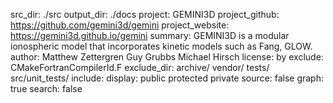 src_dir: ./src
output_dir: ./docs
project: GEMINI3D
project_github: https://github.com/gemini3d/gemini
project_website: https://gemini3d.github.io/gemini
summary: GEMINI3D is a modular ionospheric model that incorporates kinetic models such as Fang, GLOW.
author: Matthew Zettergren
        Guy Grubbs
        Michael Hirsch
license: by
exclude: CMakeFortranCompilerId.F
exclude_dir: archive/
             vendor/
             tests/
             src/unit_tests/
include:
display: public
         protected
         private
source: false
graph: true
search: false
